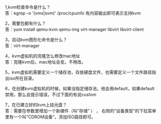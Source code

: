 1,kvm检查命令是什么？  
答：egrep -o '(vmx|svm)' /proc/cpuinfo  有内容输出即可表示支持kvm

2，需要包都有什么？  
答：yum install qemu-kvm qemu-img virt-manager libvirt libvirt-client


3，启动kvm图形化命令是什么？  
答：virt-manager 


4，kvm虚拟机的克隆怎么修改mac地址  
答：克隆kvm后，mac地址会变。不用改。

5，kvm虚拟机需要定义一个储存池，存放硬盘文件，也需要定义一个文件路径指出iso所在目录。  

6，在创建kvm虚拟机的时候，如果没指定储存池，他会用default，如果default禁用，那么会提示错误，不过下面的有说custom   

7，在已建立好的kvm上挂光盘？  
答：需要在参数里增加一个新硬件（叫“存储” ） ，  右侧的“设备类型”的下拉菜单里有一个叫“CDROM设备”，添加ISO路径即可。  
